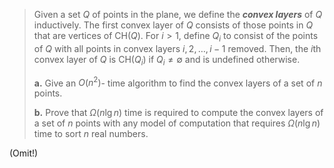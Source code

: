 > Given a set $Q$ of points in the plane, we define the **_convex layers_** of $Q$ inductively. The first convex layer of $Q$ consists of those points in $Q$ that are vertices of $\text{CH}(Q)$. For $i > 1$, define $Q_i$ to consist of the points of $Q$ with all points in convex layers $i, 2, \dots, i - 1$ removed. Then, the $i$th convex layer of $Q$ is $\text{CH}(Q_i)$ if $Q_i \ne \emptyset$ and is undefined otherwise.
>
> **a.** Give an $O(n^2)$- time algorithm to find the convex layers of a set of $n$ points.
>
> **b.** Prove that $\Omega(n\lg n)$ time is required to compute the convex layers of a set of $n$ points with any model of computation that requires $\Omega(n\lg n)$ time to sort $n$ real numbers.

(Omit!)
